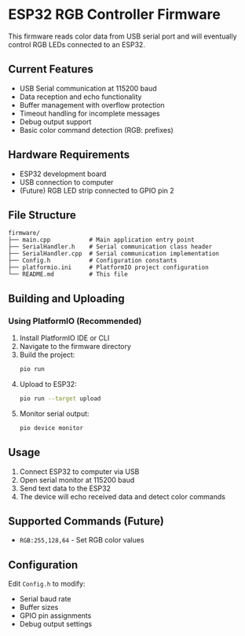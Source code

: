 # ESP32 RGB Controller Firmware

This firmware reads color data from USB serial port and will eventually control RGB LEDs connected to an ESP32.

## Current Features
- USB Serial communication at 115200 baud
- Data reception and echo functionality
- Buffer management with overflow protection
- Timeout handling for incomplete messages
- Debug output support
- Basic color command detection (RGB: prefixes)

## Hardware Requirements
- ESP32 development board
- USB connection to computer
- (Future) RGB LED strip connected to GPIO pin 2

## File Structure
```
firmware/
├── main.cpp           # Main application entry point
├── SerialHandler.h    # Serial communication class header
├── SerialHandler.cpp  # Serial communication implementation
├── Config.h           # Configuration constants
├── platformio.ini     # PlatformIO project configuration
└── README.md          # This file
```

## Building and Uploading

### Using PlatformIO (Recommended)
1. Install PlatformIO IDE or CLI
2. Navigate to the firmware directory
3. Build the project:
   ```bash
   pio run
   ```
4. Upload to ESP32:
   ```bash
   pio run --target upload
   ```
5. Monitor serial output:
   ```bash
   pio device monitor
   ```

## Usage
1. Connect ESP32 to computer via USB
2. Open serial monitor at 115200 baud
3. Send text data to the ESP32
4. The device will echo received data and detect color commands

## Supported Commands (Future)
- `RGB:255,128,64` - Set RGB color values

## Configuration
Edit `Config.h` to modify:
- Serial baud rate
- Buffer sizes
- GPIO pin assignments
- Debug output settings